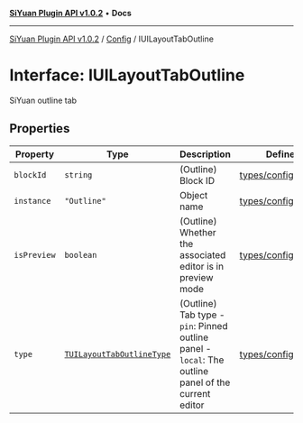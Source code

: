 [**SiYuan Plugin API v1.0.2**](../../../README.md) • **Docs**

---

[SiYuan Plugin API v1.0.2](../../../README.md) / [Config](../README.md) / IUILayoutTabOutline

# Interface: IUILayoutTabOutline

SiYuan outline tab

## Properties

| Property    | Type                                                                    | Description                                                                                         | Defined in                                                                                       |
| ----------- | ----------------------------------------------------------------------- | --------------------------------------------------------------------------------------------------- | ------------------------------------------------------------------------------------------------ |
| `blockId`   | `string`                                                                | (Outline) Block ID                                                                                  | [types/config.d.ts:1861](https://github.com/siyuan-note/petal/tree/main/types/config.d.ts#L1861) |
| `instance`  | `"Outline"`                                                             | Object name                                                                                         | [types/config.d.ts:1865](https://github.com/siyuan-note/petal/tree/main/types/config.d.ts#L1865) |
| `isPreview` | `boolean`                                                               | (Outline) Whether the associated editor is in preview mode                                          | [types/config.d.ts:1869](https://github.com/siyuan-note/petal/tree/main/types/config.d.ts#L1869) |
| `type`      | [`TUILayoutTabOutlineType`](../type-aliases/TUILayoutTabOutlineType.md) | (Outline) Tab type - `pin`: Pinned outline panel - `local`: The outline panel of the current editor | [types/config.d.ts:1875](https://github.com/siyuan-note/petal/tree/main/types/config.d.ts#L1875) |

